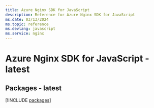 ```yaml
---
title: Azure Nginx SDK for JavaScript
description: Reference for Azure Nginx SDK for JavaScript
ms.date: 03/13/2024
ms.topic: reference
ms.devlang: javascript
ms.service: nginx
---
```

# Azure Nginx SDK for JavaScript - latest
## Packages - latest
[!INCLUDE [packages](nginx-index.md)]
